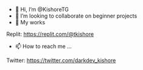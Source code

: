 - 👋 Hi, I’m @KishoreTG
- 💞️ I’m looking to collaborate on beginner projects
- 🌱 My works

Replit: https://replit.com/@tkishore

- 📫 How to reach me ...

Twitter: https://twitter.com/darkdev_kishore

<!---
KishoreTG/KishoreTG is a ✨ special ✨ repository because its `README.md` (this file) appears on your GitHub profile.
You can click the Preview link to take a look at your changes.
--->
